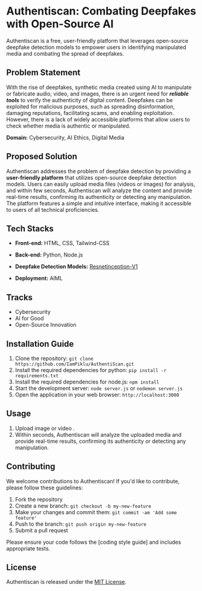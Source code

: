 # Authentiscan: Combating Deepfakes with Open-Source AI

Authentiscan is a free, user-friendly platform that leverages open-source deepfake detection models to empower users in identifying manipulated media and combating the spread of deepfakes.

## Problem Statement

With the rise of deepfakes, synthetic media created using AI to manipulate or fabricate audio, video, and images, there is an urgent need for ***reliable tools*** to verify the authenticity of digital content. Deepfakes can be exploited for malicious purposes, such as spreading disinformation, damaging reputations, facilitating scams, and enabling exploitation. However, there is a lack of widely accessible platforms that allow users to check whether media is authentic or manipulated.

**Domain:** Cybersecurity, AI Ethics, Digital Media

## Proposed Solution

Authentiscan addresses the problem of deepfake detection by providing a **user-friendly platform** that utilizes open-source deepfake detection models. Users can easily upload media files (videos or images) for analysis, and within few seconds, Authentiscan will analyze the content and provide real-time results, confirming its authenticity or detecting any manipulation. The platform features a simple and intuitive interface, making it accessible to users of all technical proficiencies.

## Tech Stacks

- **Front-end:** HTML, CSS, Tailwind-CSS
- **Back-end:** Python, Node.js
- **Deepfake Detection Models:** [Resnetinception-V1](https://huggingface.co/aaronespasa/deepfake-detection-resnetinceptionv1/tree/main)

- **Deployment:** AIML

## Tracks

- Cybersecurity
- AI for Good
- Open-Source Innovation

## Installation Guide

1. Clone the repository: `git clone https://github.com/IamPiklu/AuthentiScan.git`
2. Install the required dependencies for python: `pip install -r requirements.txt`
3. Install the required dependencies for node.js: `npm install`
4. Start the development server: `node server.js` or `nodemon server.js`
5. Open the application in your web browser: `http://localhost:3000`

## Usage

1. Upload image or video .
2. Within seconds, Authentiscan will analyze the uploaded media and provide real-time results, confirming its authenticity or detecting any manipulation.

## Contributing

We welcome contributions to Authentiscan! If you'd like to contribute, please follow these guidelines:

1. Fork the repository
2. Create a new branch: `git checkout -b my-new-feature`
3. Make your changes and commit them: `git commit -am 'Add some feature'`
4. Push to the branch: `git push origin my-new-feature`
5. Submit a pull request

Please ensure your code follows the [coding style guide] and includes appropriate tests.

## License

Authentiscan is released under the [MIT License](LICENSE).
